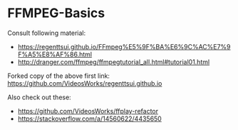 # FFMPEG-Basics

Consult following material:
* https://regenttsui.github.io/FFmpeg%E5%9F%BA%E6%9C%AC%E7%9F%A5%E8%AF%86.html
* http://dranger.com/ffmpeg/ffmpegtutorial_all.html#tutorial01.html

Forked copy of the above first link: https://github.com/VideosWorks/regenttsui.github.io

Also check out these: 
* https://github.com/VideosWorks/ffplay-refactor
* https://stackoverflow.com/a/14560622/4435650
